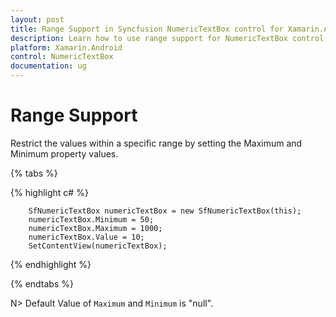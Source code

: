 ```yaml
---
layout: post
title: Range Support in Syncfusion NumericTextBox control for Xamarin.Android
description: Learn how to use range support for NumericTextBox control.
platform: Xamarin.Android
control: NumericTextBox
documentation: ug
---
```

# Range Support

Restrict the values within a specific range by setting the Maximum and Minimum property values.

{% tabs %}
	
{% highlight c# %}
	
        SfNumericTextBox numericTextBox = new SfNumericTextBox(this);
        numericTextBox.Minimum = 50;
        numericTextBox.Maximum = 1000;
        numericTextBox.Value = 10;
        SetContentView(numericTextBox);
			
{% endhighlight %}

{% endtabs %}

N> Default Value of `Maximum` and `Minimum` is "null".